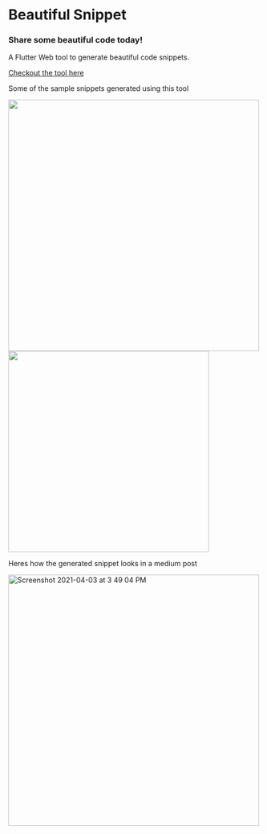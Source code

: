 # Beautiful Snippet

### Share some beautiful code today!

A Flutter Web tool to generate beautiful code snippets.

[Checkout the tool here](https://beautiful-snippet.web.app)

Some of the sample snippets generated using this tool

<p float="left;padding=10px">
<img width="500" src="https://user-images.githubusercontent.com/31410839/113498284-20b71800-9529-11eb-8bd4-6c4510096066.png">
<img width="400" src="https://user-images.githubusercontent.com/31410839/113498511-21e94480-952b-11eb-9f4d-b15e948e0cb7.png">
</p>

Heres how the generated snippet looks in a medium post 

<img width="500" alt="Screenshot 2021-04-03 at 3 49 04 PM" src="https://user-images.githubusercontent.com/31410839/113498300-43493100-9529-11eb-893d-4f88255cf429.png"> 
